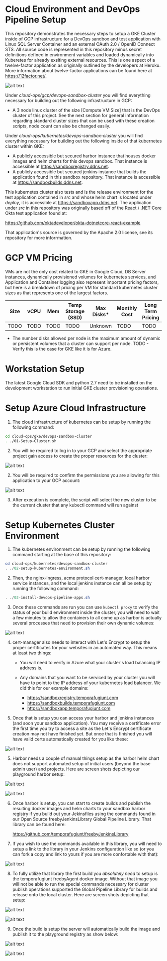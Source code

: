 # Cloud Environment and DevOps Pipeline Setup

This repository demonstrates the necessary steps to setup a GKE Cluster inside of GCP infrastructure for a DevOps sandbox and test application with Linux SQL Server Container and an external OAuth 2.0 / OpenID Connect STS. All source code is represented in this repository minus secret definitions defined in environment variables and loaded dynamically into Kuberetes for already exsiting external resources. This is one aspect of a twelve-factor application as originally outlined by the developers at Heroku. More information about twelve-factor applications can be found here at https://12factor.net/.

![alt text](https://github.com/temporafugiunt/GKE-Cluster-With-Harbor-And-Jenkins/blob/develop/documentation/02-Project-Architecture.PNG "Project Architecture Diagram")

Under *cloud-ops/gcp/devops-sandbox-cluster* you will find everything necessary for building out the following infrastructure in GCP:

* A 3 node linux cluster of the size [Compute VM Size] that is the DevOps cluster of this project. See the next section for general information regarding standard cluster sizes that can be used with these creation scripts, node count can also be changed easily.

Under *cloud-ops/kubernetes/devops-sandbox-cluster* you will find everything necessary for building out the following inside of that kubernetes cluster within GKE:

* A publicly accessible but secured harbor instance that houses docker images and helm charts for this devops sandbox. That instance is accessible at https://sandboxregistry.ddns.net.
* A publicly accessible but secured jenkins instance that builds the application found in this sandbox repository. That instance is accessible at https://sandboxbuilds.ddns.net.

This kubernetes cluster also tests and is the release environment for the test application contained in *src* and whose helm chart is located under *deploy*, it is accessible at https://sandboxapp.ddns.net. The application under *src* in this repository was originally based off of the React / .NET Core Okta test application found at:

https://github.com/oktadeveloper/okta-dotnetcore-react-example

That application's source is governed by the Apache 2.0 license, see its repository for more inforrmation.

# GCP VM Pricing

VMs are not the only cost related to GKE in Google Cloud, DB Server instances, dynamically provisioned volumes for kubernetes services, and Application and Container logging also represent important pricing factors, but here is a breakdown of pricing per VM for standard kubernetes cluster sizes as that represents one of the largest factors.


| Size              | vCPU | Mem | Temp Storage (SSD) | Max Disks* | Monthly Cost | Long Term Pricing |
|-------------------|------|-----|--------------------|------------|--------------|-------------------|
| TODO      | TODO    | TODO   | TODO                  | Unknown          | TODO | TODO |

* The number disks allowed per node is the maximum amount of dynamic or persistent volumes that a cluster can support per node.
TODO - Verify this is the case for GKE like it is for Azure.

# Workstation Setup

The latest Google Cloud SDK and python 2.7 need to be installed on the development workstation to run initial GKE cluster provisioning operations.

# Setup Azure Cloud Infrastructure 

1) The cloud infrastructure of kubernetes can be setup by running the following command:

```bash
cd cloud-ops/gke/devops-sandbox-cluster
. ./01-Setup-Cluster.sh
```

2) You will be required to log in to your GCP and select the appropriate project gain access to create the proper resources for the cluster:

![alt text](https://github.com/temporafugiunt/GKE-Cluster-With-Harbor-And-Jenkins/blob/develop/documentation/01-GCPLogin.png "GCP Login")

2) You will be required to confirm the permissions you are allowing for this application to your GCP account:

![alt text](https://github.com/temporafugiunt/GKE-Cluster-With-Harbor-And-Jenkins/blob/develop/documentation/02-GCPPermissions.png "GCP Permissions")

3) After execution is complete, the script will select the new cluster to be the current cluster that any kubectl command will run against

# Setup Kubernetes Cluster Environment

1) The kubernetes environment can be setup by running the following command starting at the base of this repository:

```powershell
cd cloud-ops/kubernetes/devops-sandbox-cluster
. ./02-setup-kubernetes-environment.sh
```

2) Then, the nginx-ingress, acme protocol cert-manager, local harbor service instances, and the local jenkins instance can all be setup by running the following command:

```powershell
. ./03-install-devops-pipeline-apps.sh
```

3) Once these commands are run you can use `kubectl proxy` to verify the status of your build environment inside the cluster, you will need to wait a few minutes to allow the containers to all come up as harbor is actually several processes that need to provision their own dynamic volumes:

![alt text](https://github.com/temporafugiunt/GKE-Cluster-With-Harbor-And-Jenkins/blob/develop/documentation/02b-VerifyBuildEnvironmentStatus.PNG "Kubernetes Status")

4) cert-manager also needs to interact with Let's Encrypt to setup the proper certificates for your websites in an automated way. This means at least two things:

    * You will need to verify in Azure what your cluster's load balancing IP address is.
    * Any domains that you want to be serviced by your cluster you will have to point to the IP address of your kubernetes load balancer. We did this for our example domains:

        * https://sandboxregistry.temporafugiunt.com
        * https://sandboxbuilds.temporafugiunt.com
        * https://sandboxapp.temporafugiunt.com

6) Once that is setup you can access your harbor and jenkins instances (and soon your sandbox application). You may receive a certificate error the first time you try to access a site as the Let's Encrypt certificate creation may not have finished yet. But once that is finished you will have valid certs automatically created for you like these:

![alt text](https://github.com/temporafugiunt/GKE-Cluster-With-Harbor-And-Jenkins/blob/develop/documentation/09-LetsEncryptCert.PNG "temporafugiunt Cert from Let's Encrypt Authority")

5) Harbor needs a couple of manual things setup as the harbor helm chart does not support automated setup of initial users (beyond the base admin user) and projects. Here are screen shots depicting our playground harbor setup:

![alt text](https://github.com/temporafugiunt/GKE-Cluster-With-Harbor-And-Jenkins/blob/develop/documentation/03-SetupHarborPublisher.PNG "Setup Jenkins Publishing Agent User")

![alt text](https://github.com/temporafugiunt/GKE-Cluster-With-Harbor-And-Jenkins/blob/develop/documentation/04-SetupPublicProject.PNG "Setup Public Project for freebyJenkinsAgent")

6) Once harbor is setup, you can start to create builds and publish the resulting docker images and helm charts to your sandbox harbor registry if you build out your Jekinsfiles using the commands found in our Open Source freebyJenkinsLibrary Global Pipeline Library. That library can be found here: 

    https://github.com/temporafugiunt/freebyJenkinsLibrary

7) If you wish to use the commands available in this library, you will need to setup a link to the library in your Jenkins configuration like so (or you can fork a copy and link to yours if you are more confortable with that):

![alt text](https://github.com/temporafugiunt/GKE-Cluster-With-Harbor-And-Jenkins/blob/develop/documentation/10-GroovyPipelineLibrarySetup.PNG "Global Pipeline Library Settings")

8) To fully utilize that library the first build you *absolutely need* to setup is the temporafugiunt freebyAgent docker image. Without that image you will not be able to run the special commands necessary for cluster publish operations supported the Global Pipeline Library for builds and release onto the local cluster. Here are screen shots depicting that setup:

![alt text](https://github.com/temporafugiunt/GKE-Cluster-With-Harbor-And-Jenkins/blob/develop/documentation/05-CreateTheAgentBuild.PNG "Build Screen 1")

![alt text](https://github.com/temporafugiunt/GKE-Cluster-With-Harbor-And-Jenkins/blob/develop/documentation/06-AgentBuildSettings.PNG "Build Screen 2")

9) Once the build is setup the server will automatically build the image and publish it to the playground registry as show below:

![alt text](https://github.com/temporafugiunt/GKE-Cluster-With-Harbor-And-Jenkins/blob/develop/documentation/07-AgentBuildItself.PNG "Successful Build")

![alt text](https://github.com/temporafugiunt/GKE-Cluster-With-Harbor-And-Jenkins/blob/develop/documentation/08-PublishToHarbor.PNG "Successful Publish")
